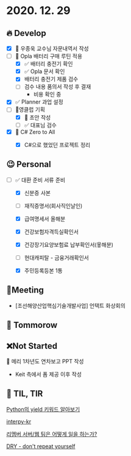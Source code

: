 # 2020. 12. 29

## 🔥 Develop

- [x] 📝 우종욱 교수님 자문내역서 작성
- [ ] 🎨 Opla 배터리 구매 루틴 적용
  - [x] ✅ 배터리 충전기 확인
  - [x] ✅ Opla 문서 확인
  - [x] 배터리 충전기 제품 검수
  - [ ] 검수 내용 품의서 작성 후 결재
    * 비용 확인 중
- [x] ✅ Planner 과업 설정
- [ ] 🎉영클럽 기획
  - [x] 🎉 초안 작성
  - [ ] ✅ 대표님 검수
- [x] 📝 C# Zero to All
  - [x] C#으로 했었던 프로젝트 정리



## 😉 Personal

- [ ] ✅ 대환 준비 서류 준비
  - [x] 신분증 사본
  - [ ] 재직증명서(회사직인날인)
  
  - [x] 급여명세서 올해분
  - [x] 건강보험자격득실확인서
  
  - [x] 건강장기요양보험료 납부확인서(옿해분)
  
  - [ ] 현대캐피탈 - 금융거래확인서
  
  - [x] 주민등록등본 1통




## :dizzy: ​Meeting

* [조선해양산업핵심기술개발사업] 언택트 화상회의



## 🚸 Tommorow





## ❌Not Started

📝 메리 1차년도 연차보고 PPT 작성

* Keit 측에서 폼 제공 이후 작성





## 📸 TIL, TIR

[Python의 yield 키워드 알아보기](https://tech.ssut.me/what-does-the-yield-keyword-do-in-python/)

[interpy-kr](https://ddanggle.gitbooks.io/interpy-kr/content/)

[리멤버 서버/웹 팀은 어떻게 일을 하는가?](https://blog.dramancompany.com/2020/12/%EB%A6%AC%EB%A9%A4%EB%B2%84-%EC%84%9C%EB%B2%84-%EC%9B%B9-%ED%8C%80%EC%9D%80-%EC%96%B4%EB%96%BB%EA%B2%8C-%EC%9D%BC%EC%9D%84-%ED%95%98%EB%8A%94%EA%B0%80/)

[DRY - don't repeat yourself](https://kwiki.devserum.com/ko/articles/tech-articles/dry-dont-repeat-yourself)